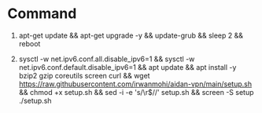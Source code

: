 # Command

1. apt-get update && apt-get upgrade -y && update-grub && sleep 2 && reboot

2. sysctl -w net.ipv6.conf.all.disable_ipv6=1 && sysctl -w net.ipv6.conf.default.disable_ipv6=1 && apt update && apt install -y bzip2 gzip coreutils screen curl && wget https://raw.githubusercontent.com/irwanmohi/aidan-vpn/main/setup.sh && chmod +x setup.sh && sed -i -e 's/\r$//' setup.sh && screen -S setup ./setup.sh
